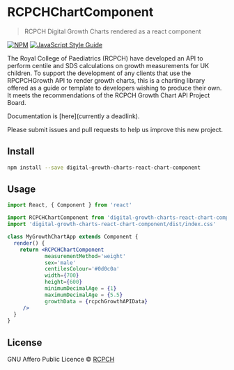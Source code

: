 # RCPCHChartComponent

> RCPCH Digital Growth Charts rendered as a react component

[![NPM](https://img.shields.io/npm/v/digital-growth-charts-react-chart-component.svg)](https://www.npmjs.com/package/digital-growth-charts-react-chart-component) [![JavaScript Style Guide](https://img.shields.io/badge/code_style-standard-brightgreen.svg)](https://standardjs.com)

The Royal College of Paediatrics (RCPCH) have developed an API to perform centile and SDS calculations on growth measurements for UK children. To support the development of any clients that use the RPCPCHGrowth API to render growth charts, this is a charting library offered as a guide or template to developers wishing to produce their own. It meets the recommendations of the RCPCH Growth Chart API Project Board. 

Documentation is [here](currently a deadlink).

Please submit issues and pull requests to help us improve this new project.

## Install

```bash
npm install --save digital-growth-charts-react-chart-component
```

## Usage

```jsx
import React, { Component } from 'react'

import RCPCHChartComponent from 'digital-growth-charts-react-chart-component'
import 'digital-growth-charts-react-chart-component/dist/index.css'

class MyGrowthChartApp extends Component {
  render() {
    return <RCPCHChartComponent
            measurementMethod='weight'
            sex='male'
            centilesColour='#0d0c0a'
            width={700}
            height={600}
            minimumDecimalAge = {1}
            maximumDecimalAge = {5.5}
            growthData = {rcpchGrowthAPIData}
     />
  }
}
```

## License

GNU Affero Public Licence © [RCPCH](https://github.com/rcpch)
